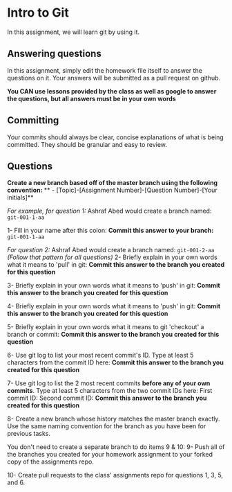 # Intro to Git
In this assignment, we will learn git by using it.

## Answering questions
In this assignment, simply edit the homework file itself to answer the questions on it. Your answers will be submitted as a pull request on github.

**You CAN use lessons provided by the class as well as google to answer the questions, but all answers must be in your own words**

## Committing
Your commits should always be clear, concise explanations of what is being committed. They should be granular and easy to review.

## Questions
**Create a new branch based off of the master branch using the following convention:**
** - [Topic]-[Assignment Number]-[Question Number]-[Your initials]**

*For example, for question 1:*
Ashraf Abed would create a branch named: ```git-001-1-aa```

1- Fill in your name after this colon: 
**Commit this answer to your branch:** ```git-001-1-aa```

*For question 2:*
Ashraf Abed would create a branch named: ```git-001-2-aa```
*(Follow that pattern for all questions)*
2- Briefly explain in your own words what it means to 'pull' in git:
**Commit this answer to the branch you created for this question**

3- Briefly explain in your own words what it means to 'push' in git:
**Commit this answer to the branch you created for this question**

4- Briefly explain in your own words what it means to 'push' in git:
**Commit this answer to the branch you created for this question**

5- Briefly explain in your own words what it means to git 'checkout' a branch or commit:
**Commit this answer to the branch you created for this question**

6- Use git log to list your most recent commit's ID. Type at least 5 characters from the commit ID here:
**Commit this answer to the branch you created for this question**

7- Use git log to list the 2 most recent commits **before any of your own commits**. Type at least 5 characters from the two commit IDs here:
First commit ID:
Second commit ID:
**Commit this answer to the branch you created for this question**

8- Create a new branch whose history matches the master branch exactly. Use the same naming convention for the branch as you have been for previous tasks.

You don't need to create a separate branch to do items 9 & 10:
9- Push all of the branches you created for your homework assignment to your forked copy of the assignments repo.

10- Create pull requests to the class' assignments repo for questions 1, 3, 5, and 6.
